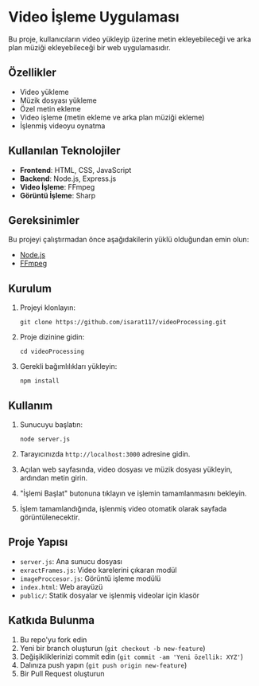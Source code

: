 # Video İşleme Uygulaması

Bu proje, kullanıcıların video yükleyip üzerine metin ekleyebileceği ve arka plan müziği ekleyebileceği bir web uygulamasıdır.

## Özellikler

- Video yükleme
- Müzik dosyası yükleme
- Özel metin ekleme
- Video işleme (metin ekleme ve arka plan müziği ekleme)
- İşlenmiş videoyu oynatma

## Kullanılan Teknolojiler

- **Frontend**: HTML, CSS, JavaScript
- **Backend**: Node.js, Express.js
- **Video İşleme**: FFmpeg
- **Görüntü İşleme**: Sharp

## Gereksinimler

Bu projeyi çalıştırmadan önce aşağıdakilerin yüklü olduğundan emin olun:

- [Node.js](https://nodejs.org/)
- [FFmpeg](https://ffmpeg.org/download.html)

## Kurulum

1. Projeyi klonlayın:
   ```
   git clone https://github.com/isarat117/videoProcessing.git
   ```

2. Proje dizinine gidin:
   ```
   cd videoProcessing
   ```

3. Gerekli bağımlılıkları yükleyin:
   ```
   npm install
   ```

## Kullanım

1. Sunucuyu başlatın:
   ```
   node server.js
   ```

2. Tarayıcınızda `http://localhost:3000` adresine gidin.

3. Açılan web sayfasında, video dosyası ve müzik dosyası yükleyin, ardından metin girin.

4. "İşlemi Başlat" butonuna tıklayın ve işlemin tamamlanmasını bekleyin.

5. İşlem tamamlandığında, işlenmiş video otomatik olarak sayfada görüntülenecektir.

## Proje Yapısı

- `server.js`: Ana sunucu dosyası
- `exractFrames.js`: Video karelerini çıkaran modül
- `imageProccesor.js`: Görüntü işleme modülü
- `index.html`: Web arayüzü
- `public/`: Statik dosyalar ve işlenmiş videolar için klasör

## Katkıda Bulunma

1. Bu repo'yu fork edin
2. Yeni bir branch oluşturun (`git checkout -b new-feature`)
3. Değişikliklerinizi commit edin (`git commit -am 'Yeni özellik: XYZ'`)
4. Dalınıza push yapın (`git push origin new-feature`)
5. Bir Pull Request oluşturun

